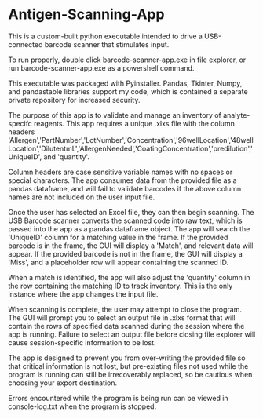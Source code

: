 # Antigen-Scanning-App
This is a custom-built python executable intended to drive a USB-connected barcode scanner that stimulates input.

To run properly, double click barcode-scanner-app.exe in file explorer, or run barcode-scanner-app.exe as a powershell command.

This executable was packaged with Pyinstaller. Pandas, Tkinter, Numpy, and pandastable libraries support my code, which is contained a separate private repository for increased security. 

The purpose of this app is to validate and manage an inventory of analyte-specifc reagents. This app requires a unique .xlxs file with the column headers 'Allergen','PartNumber','LotNumber','Concentration','96wellLocation','48wellLocation','DilutentmL','AllergenNeeded','CoatingConcentration','predilution','UniqueID', and 'quantity'.

Column headers are case sensitive variable names with no spaces or special characters. The app consumes data from the provided file as a pandas dataframe, and will fail to validate barcodes if the above column names are not included on the user input file. 

Once the user has selected an Excel file, they can then begin scanning. The USB Barcode scanner converts the scanned code into raw text, which is passed into the app as a pandas dataframe object. The app will search the 'UniqueID' column for a matching value in the frame. If the provided barcode is in the frame, the GUI will display a 'Match', and relevant data will appear. If the provided barcode is not in the frame, the GUI will display a 'Miss', and a placeholder row will appear containing the scanned ID. 

When a match is identified, the app will also adjust the 'quantity' column in the row containing the matching ID to track inventory. This is the only instance where the app changes the input file. 

When scanning is complete, the user may attempt to close the program. The GUI will prompt you to select an output file in .xlxs format that will contain the rows of specified data scanned during the session where the app is running. Failure to select an output file before closing file explorer will cause session-specific information to be lost. 

The app is designed to prevent you from over-writing the provided file so that critical information is not lost, but pre-existing files not used while the program is running can still be irrecoverably replaced, so be cautious when choosing your export destination. 

Errors encountered while the program is being run can be viewed in console-log.txt when the program is stopped. 
